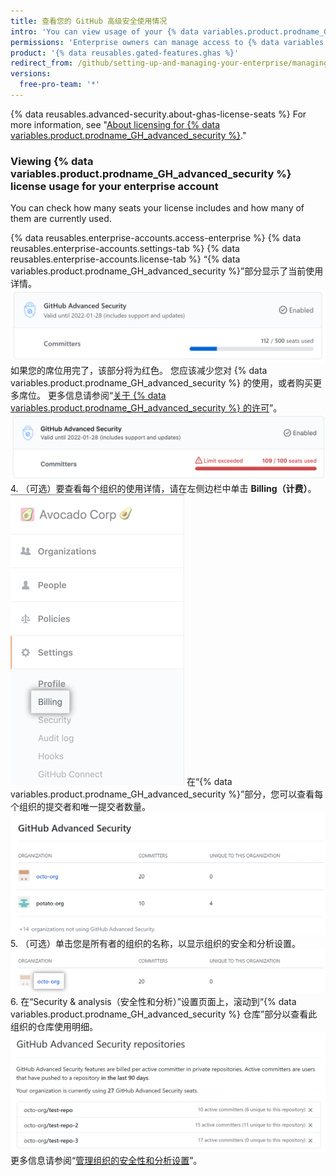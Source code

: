 ```yaml
---
title: 查看您的 GitHub 高级安全使用情况
intro: 'You can view usage of your {% data variables.product.prodname_GH_advanced_security %} license.'
permissions: 'Enterprise owners can manage access to {% data variables.product.prodname_GH_advanced_security %} for their organization or enterprise organizations.'
product: '{% data reusables.gated-features.ghas %}'
redirect_from: /github/setting-up-and-managing-your-enterprise/managing-use-of-advanced-security-for-organizations-in-your-enterprise-account
versions:
  free-pro-team: '*'
---
```

{% data reusables.advanced-security.about-ghas-license-seats %} For more information, see "[About licensing for {% data variables.product.prodname_GH_advanced_security %}](/github/setting-up-and-managing-billing-and-payments-on-github/about-licensing-for-github-advanced-security)."

### Viewing {% data variables.product.prodname_GH_advanced_security %} license usage for your enterprise account

You can check how many seats your license includes and how many of them are currently used.

{% data reusables.enterprise-accounts.access-enterprise %}
{% data reusables.enterprise-accounts.settings-tab %}
{% data reusables.enterprise-accounts.license-tab %}
   “{% data variables.product.prodname_GH_advanced_security %}”部分显示了当前使用详情。 ![{% data variables.product.prodname_GH_advanced_security %} in enterprise licensing settings](/assets/images/help/enterprises/enterprise-licensing-tab-ghas.png) 如果您的席位用完了，该部分将为红色。 您应该减少您对 {% data variables.product.prodname_GH_advanced_security %} 的使用，或者购买更多席位。 更多信息请参阅“[关于 {% data variables.product.prodname_GH_advanced_security %} 的许可](/github/setting-up-and-managing-billing-and-payments-on-github/about-licensing-for-github-advanced-security#getting-the-most-out-of-your-github-advanced-security-enterprise-license)”。 ![企业许可设置中的 {% data variables.product.prodname_GH_advanced_security %}](/assets/images/help/enterprises/enterprise-licensing-tab-ghas-no-seats.png)
4. （可选）要查看每个组织的使用详情，请在左侧边栏中单击 **Billing（计费）**。 ![Billing tab in the enterprise account settings sidebar](/assets/images/help/business-accounts/settings-billing-tab.png) 在“{% data variables.product.prodname_GH_advanced_security %}”部分，您可以查看每个组织的提交者和唯一提交者数量。 ![企业计费设置中的 {% data variables.product.prodname_GH_advanced_security %}](/assets/images/help/billing/ghas-orgs-list-enterprise-dotcom.png)
5. （可选）单击您是所有者的组织的名称，以显示组织的安全和分析设置。 ![在企业帐单设置的 {% data variables.product.prodname_GH_advanced_security %} 部分中拥有的组织](/assets/images/help/billing/ghas-orgs-list-enterprise-click-org.png)
6. 在“Security & analysis（安全性和分析）”设置页面上，滚动到“{% data variables.product.prodname_GH_advanced_security %} 仓库”部分以查看此组织的仓库使用明细。 ![{% data variables.product.prodname_GH_advanced_security %} repositories section](/assets/images/help/enterprises/settings-security-analysis-ghas-repos-list.png) 更多信息请参阅“[管理组织的安全性和分析设置](/organizations/keeping-your-organization-secure/managing-security-and-analysis-settings-for-your-organization)”。
